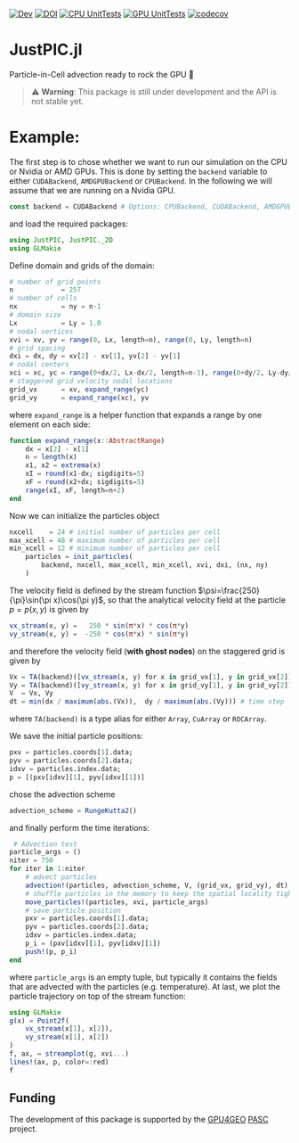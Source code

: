 [![Dev](https://img.shields.io/badge/docs-dev-blue.svg)](https://juliageodynamics.github.io/JustPIC.jl/dev/)
[![DOI](https://zenodo.org/badge/507905159.svg)](https://zenodo.org/doi/10.5281/zenodo.10212675)
[![CPU UnitTests](https://github.com/JuliaGeodynamics/JustPIC.jl/actions/workflows/UnitTests.yml/badge.svg)](https://github.com/JuliaGeodynamics/JustPIC.jl/actions/workflows/UnitTests.yml)
[![GPU UnitTests](https://badge.buildkite.com/bb05ed7ef3b43f843a5ba4a976c27a724064d67955193accea.svg)](https://buildkite.com/julialang/justpic-dot-jl)
[![codecov](https://codecov.io/gh/JuliaGeodynamics/JustPIC.jl/graph/badge.svg?token=PN0AJZXK13)](https://codecov.io/gh/JuliaGeodynamics/JustPIC.jl)

# JustPIC.jl

Particle-in-Cell advection ready to rock the GPU  :rocket:

> :warning: **Warning**: This package is still under development and the API is not stable yet.

# Example:
The first step is to chose whether we want to run our simulation on the CPU or Nvidia or AMD GPUs. This is done by setting the `backend` variable to either `CUDABackend`, `AMDGPUBackend` or `CPUBackend`. In the following we will assume that we are running on a Nvidia GPU.

```julia
const backend = CUDABackend # Options: CPUBackend, CUDABackend, AMDGPUBackend
```

and load the required packages:

```julia
using JustPIC, JustPIC._2D
using GLMakie
```

Define domain and grids of the domain:

```julia
# number of grid points
n            = 257
# number of cells
nx           = ny = n-1
# domain size
Lx           = Ly = 1.0
# nodal vertices
xvi = xv, yv = range(0, Lx, length=n), range(0, Ly, length=n)
# grid spacing
dxi = dx, dy = xv[2] - xv[1], yv[2] - yv[1]
# nodal centers
xci = xc, yc = range(0+dx/2, Lx-dx/2, length=n-1), range(0+dy/2, Ly-dy/2, length=n-1)
# staggered grid velocity nodal locations
grid_vx      = xv, expand_range(yc)
grid_vy      = expand_range(xc), yv
```
where `expand_range` is a helper function that expands a range by one element on each side:
```julia
function expand_range(x::AbstractRange)
    dx = x[2] - x[1]
    n = length(x)
    x1, x2 = extrema(x)
    xI = round(x1-dx; sigdigits=5)
    xF = round(x2+dx; sigdigits=5)
    range(xI, xF, length=n+2)
end
```

Now we can initialize the particles object
```julia
nxcell    = 24 # initial number of particles per cell
max_xcell = 48 # maximum number of particles per cell
min_xcell = 12 # minimum number of particles per cell
    particles = init_particles(
        backend, nxcell, max_xcell, min_xcell, xvi, dxi, (nx, ny)
    )
```

The velocity field is defined by the stream function $\psi=\frac{250}{\pi}\sin(\pi x)\cos(\pi y)$, so that the analytical velocity field at the particle $p=p(x,y)$ is given by
```julia
vx_stream(x, y) =   250 * sin(π*x) * cos(π*y)
vy_stream(x, y) =  -250 * cos(π*x) * sin(π*y)
```
and therefore the velocity field (__with ghost nodes__) on the staggered grid is given by
```julia
Vx = TA(backend)([vx_stream(x, y) for x in grid_vx[1], y in grid_vx[2]]);
Vy = TA(backend)([vy_stream(x, y) for x in grid_vy[1], y in grid_vy[2]]);
V  = Vx, Vy
dt = min(dx / maximum(abs.(Vx)),  dy / maximum(abs.(Vy))) # time step
```
where `TA(backend)` is a type alias for either `Array`, `CuArray` or `ROCArray`.

We save the initial particle positions:
```julia
pxv = particles.coords[1].data;
pyv = particles.coords[2].data;
idxv = particles.index.data;
p = [(pxv[idxv][1], pyv[idxv][1])]
```

chose the advection scheme
```julia
advection_scheme = RungeKutta2()
```

and finally perform the time iterations:
```julia
 # Advection test
particle_args = ()
niter = 750
for iter in 1:niter
    # advect particles
    advection!(particles, advection_scheme, V, (grid_vx, grid_vy), dt)
    # shuffle particles in the memory to keep the spatial locality tight
    move_particles!(particles, xvi, particle_args)
    # save particle position
    pxv = particles.coords[1].data;
    pyv = particles.coords[2].data;
    idxv = particles.index.data;
    p_i = (pxv[idxv][1], pyv[idxv][1])
    push!(p, p_i)
end
```

where `particle_args` is an empty tuple, but typically it contains the fields that are advected with the particles (e.g. temperature). At last, we plot the particle trajectory on top of the stream function:
```julia
using GLMakie
g(x) = Point2f(
    vx_stream(x[1], x[2]),
    vy_stream(x[1], x[2])
)
f, ax, = streamplot(g, xvi...)
lines!(ax, p, color=:red)
f
```


## Funding
The development of this package is supported by the [GPU4GEO](https://ptsolvers.github.io/GPU4GEO/) [PASC](https://www.pasc-ch.org) project.
